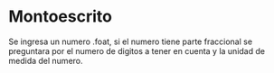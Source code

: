# Montoescrito
Se ingresa un numero .foat, si el numero tiene parte fraccional se preguntara por el numero de digitos a tener en cuenta y la unidad de medida del numero.
